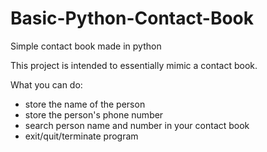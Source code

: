 # Basic-Python-Contact-Book
Simple contact book made in python


This project is intended to essentially mimic a contact book.

What you can do: 
   - store the name of the person 
   - store the person's phone number
   - search person name and number in your contact book
   - exit/quit/terminate program




